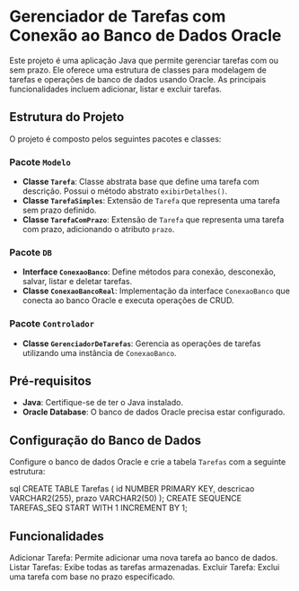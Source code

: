 # Gerenciador de Tarefas com Conexão ao Banco de Dados Oracle

Este projeto é uma aplicação Java que permite gerenciar tarefas com ou sem prazo. Ele oferece uma estrutura de classes para modelagem de tarefas e operações de banco de dados usando Oracle. As principais funcionalidades incluem adicionar, listar e excluir tarefas.

## Estrutura do Projeto

O projeto é composto pelos seguintes pacotes e classes:

### Pacote `Modelo`
- **Classe `Tarefa`**: Classe abstrata base que define uma tarefa com descrição. Possui o método abstrato `exibirDetalhes()`.
- **Classe `TarefaSimples`**: Extensão de `Tarefa` que representa uma tarefa sem prazo definido.
- **Classe `TarefaComPrazo`**: Extensão de `Tarefa` que representa uma tarefa com prazo, adicionando o atributo `prazo`.

### Pacote `DB`
- **Interface `ConexaoBanco`**: Define métodos para conexão, desconexão, salvar, listar e deletar tarefas.
- **Classe `ConexaoBancoReal`**: Implementação da interface `ConexaoBanco` que conecta ao banco Oracle e executa operações de CRUD.

### Pacote `Controlador`
- **Classe `GerenciadorDeTarefas`**: Gerencia as operações de tarefas utilizando uma instância de `ConexaoBanco`.

## Pré-requisitos

- **Java**: Certifique-se de ter o Java instalado.
- **Oracle Database**: O banco de dados Oracle precisa estar configurado.

## Configuração do Banco de Dados

Configure o banco de dados Oracle e crie a tabela `Tarefas` com a seguinte estrutura:

sql
CREATE TABLE Tarefas (
    id NUMBER PRIMARY KEY,
    descricao VARCHAR2(255),
    prazo VARCHAR2(50)
);
CREATE SEQUENCE TAREFAS_SEQ START WITH 1 INCREMENT BY 1;

## Funcionalidades 

Adicionar Tarefa: Permite adicionar uma nova tarefa ao banco de dados.
Listar Tarefas: Exibe todas as tarefas armazenadas.
Excluir Tarefa: Exclui uma tarefa com base no prazo especificado.
